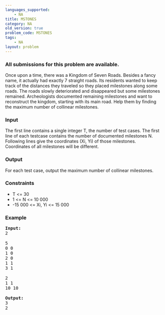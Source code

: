 ```yaml
---
languages_supported:
    - NA
title: MSTONES
category: NA
old_version: true
problem_code: MSTONES
tags:
    - NA
layout: problem
---
```

###  All submissions for this problem are available. 

Once upon a time, there was a Kingdom of Seven Roads. Besides a fancy name, it actually had exactly 7 straight roads. Its residents wanted to keep track of the distances they traveled so they placed milestones along some roads. The roads slowly deteriorated and disappeared but some milestones remained. Archeologists documented remaining milestones and want to reconstruct the kingdom, starting with its main road. Help them by finding the maximum number of collinear milestones.

### Input

The first line contains a single integer T, the number of test cases. The first line of each testcase contains the number of documented milestones N. Following lines give the coordinates (Xi, Yi) of those milestones. Coordinates of all milestones will be different.

### Output

For each test case, output the maximum number of collinear milestones.

### Constraints

- T <= 30
- 1 <= N <= 10 000
- -15 000 <= Xi, Yi <= 15 000

### Example

<pre>
<b>Input:</b>
2

5
0 0
1 0
2 0
1 1
3 1

2
1 1
10 10

<b>Output:</b>
3
2

</pre>